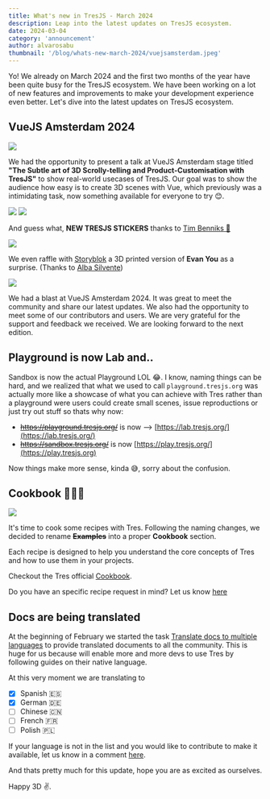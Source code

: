 ```yaml
---
title: What's new in TresJS - March 2024
description: Leap into the latest updates on TresJS ecosystem.
date: 2024-03-04
category: 'announcement'
author: alvarosabu
thumbnail: '/blog/whats-new-march-2024/vuejsamsterdam.jpeg'
---
```


Yo! We already on March 2024 and the first two months of the year have been quite busy for the TresJS ecosystem. We have been working on a lot of new features and improvements to make your development experience even better. Let's dive into the latest updates on TresJS ecosystem.

## VueJS Amsterdam 2024

![](/blog/whats-new-march-2024/tresjs-vuejsamsterdam-talk.jpg)

We had the opportunity to present a talk at VueJS Amsterdam stage titled **"The Subtle art of 3D Scrolly-telling and Product-Customisation with TresJS"** to show real-world usecases of TresJS. Our goal was to show the audience how easy is to create 3D scenes with Vue, which previously was a intimidating task, now something available for everyone to try 😊.

<div class="grid grid-cols-2 gap-4">
  <img src="/blog/whats-new-march-2024/tres-stickers.jpeg" />
  <img src="/blog/whats-new-march-2024/tres-stickers-2.jpeg" />
</div>

And guess what, **NEW TRESJS STICKERS** thanks to [Tim Benniks 🥑](https://twitter.com/timbenniks) 

![](/blog/whats-new-march-2024/evan-bust.jpeg)

We even raffle with [Storyblok](https://www.storyblok.com/) a 3D printed version of **Evan You** as a surprise. (Thanks to [Alba Silvente](https://twitter.com/dawntraoz))

![](/blog/whats-new-march-2024/tres-team.jpeg)

We had a blast at VueJS Amsterdam 2024. It was great to meet the community and share our latest updates. We also had the opportunity to meet some of our contributors and users. We are very grateful for the support and feedback we received. We are looking forward to the next edition.


## Playground is now Lab and..

Sandbox is now the actual Playground LOL 😂. I know, naming things can be hard, and we realized that what we used to call `playground.tresjs.org` was actually more like a showcase of what you can achieve with Tres rather than a playground were users could create small scenes, issue reproductions or just try out stuff so thats why now:

- ~~https://playground.tresjs.org/~~ is now --> [https://lab.tresjs.org/](https://lab.tresjs.org/)
- ~~https://sandbox.tresjs.org/~~ is now [https://play.tresjs.org/](https://play.tresjs.org)

Now things make more sense, kinda 😅, sorry about the confusion.

## Cookbook 🍳🧑‍🍳

![](/blog/whats-new-march-2024/cookbook.png)

It's time to cook some recipes with Tres. Following the naming changes, we decided to rename ~~**Examples**~~ into a proper **Cookbook** section.

Each recipe is designed to help you understand the core concepts of Tres and how to use them in your projects.

Checkout the Tres official [Cookbook](https://docs.tresjs.org/cookbook/).

Do you have an specific recipe request in mind? Let us know [here](https://github.com/Tresjs/tres/issues/new?assignees=&labels=enhancement&projects=&template=feature_request.yml)

## Docs are being translated

At the beginning of February we started the task [Translate docs to multiple languages](https://github.com/Tresjs/tres/issues/540) to provide translated documents to all the community. This is huge for us because will enable more and more devs to use Tres by following guides on their native language.

At this very moment we are translating to

- [x] Spanish 🇪🇸
- [x] German 🇩🇪
- [ ] Chinese 🇨🇳
- [ ] French 🇫🇷
- [ ] Polish 🇵🇱
  
If your language is not in the list and you would like to contribute to make it available, let us know in a comment [here](https://github.com/Tresjs/tres/issues/540).

And thats pretty much for this update, hope you are as excited as ourselves.

Happy 3D ✌️.


